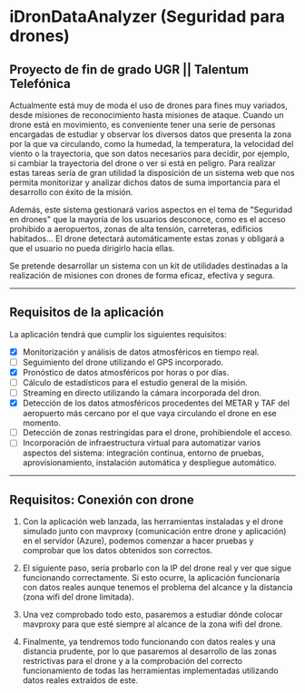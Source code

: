 # iDronDataAnalyzer (Seguridad para drones)

## Proyecto de fin de grado UGR || Talentum Telefónica ##

Actualmente está muy de moda el uso de drones para fines muy variados, desde misiones de reconocimiento hasta misiones de ataque. Cuando un drone está en movimiento, es conveniente tener una serie de personas encargadas de estudiar y observar los diversos datos que presenta la zona por la que va circulando, como la humedad, la temperatura, la velocidad del viento o la trayectoria, que son datos necesarios para decidir, por ejemplo, si cambiar la trayectoria del drone o ver si está en peligro. Para realizar estas tareas sería de gran utilidad la disposición de un sistema web que nos permita monitorizar y analizar dichos datos de suma importancia para el desarrollo con éxito de la misión.

Además, este sistema gestionará varios aspectos en el tema de "Seguridad en drones" que la mayoría de los usuarios desconoce, como es el acceso prohibido a aeropuertos, zonas de alta tensión, carreteras, edificios habitados... El drone detectará automáticamente estas zonas y obligará a que el usuario no pueda dirigirlo hacia ellas.

Se pretende desarrollar un sistema con un kit de utilidades destinadas a la realización de misiones con drones de forma eficaz, efectiva y segura. 

***

## Requisitos de la aplicación ##

La aplicación tendrá que cumplir los siguientes requisitos:

* [X] Monitorización y análisis de datos atmosféricos en tiempo real.  
* [ ] Seguimiento del drone utilizando el GPS incorporado.
* [X] Pronóstico de datos atmosféricos por horas o por días.
* [ ] Cálculo de estadísticos para el estudio general de la misión.
* [ ] Streaming en directo utilizando la cámara incorporada del dron.
* [X] Detección de los datos atmosféricos procedentes del METAR y TAF del aeropuerto más cercano por el que vaya circulando el drone en ese momento.
* [ ] Detección de zonas restringidas para el drone, prohibiendole el acceso.
* [ ] Incorporación de infraestructura virtual para automatizar varios aspectos del sistema: integración continua, entorno de pruebas, aprovisionamiento, instalación automática y despliegue automático.
 
***

## Requisitos: Conexión con drone ##

1. Con la aplicación web lanzada, las herramientas instaladas y el drone simulado junto con mavproxy (comunicación entre drone y aplicación) en el servidor (Azure), podemos comenzar a hacer pruebas y comprobar que los datos obtenidos son correctos.

2. El siguiente paso, sería probarlo con la IP del drone real y ver que sigue funcionando correctamente. Si esto ocurre, la aplicación funcionaría con datos reales aunque tenemos el problema del alcance y la distancia (zona wifi del drone limitada).

3. Una vez comprobado todo esto, pasaremos a estudiar dónde colocar mavproxy para que esté siempre al alcance de la zona wifi del drone.

4. Finalmente, ya tendremos todo funcionando con datos reales y una distancia prudente, por lo que pasaremos al desarrollo de las zonas restrictivas para el drone y a la comprobación del correcto funcionamiento de todas las herramientas implementadas utilizando datos reales extraídos de este.


